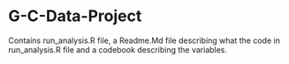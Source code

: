 G-C-Data-Project
================

Contains run_analysis.R file, a Readme.Md file describing what the code in run_analysis.R file and a codebook describing the variables.
